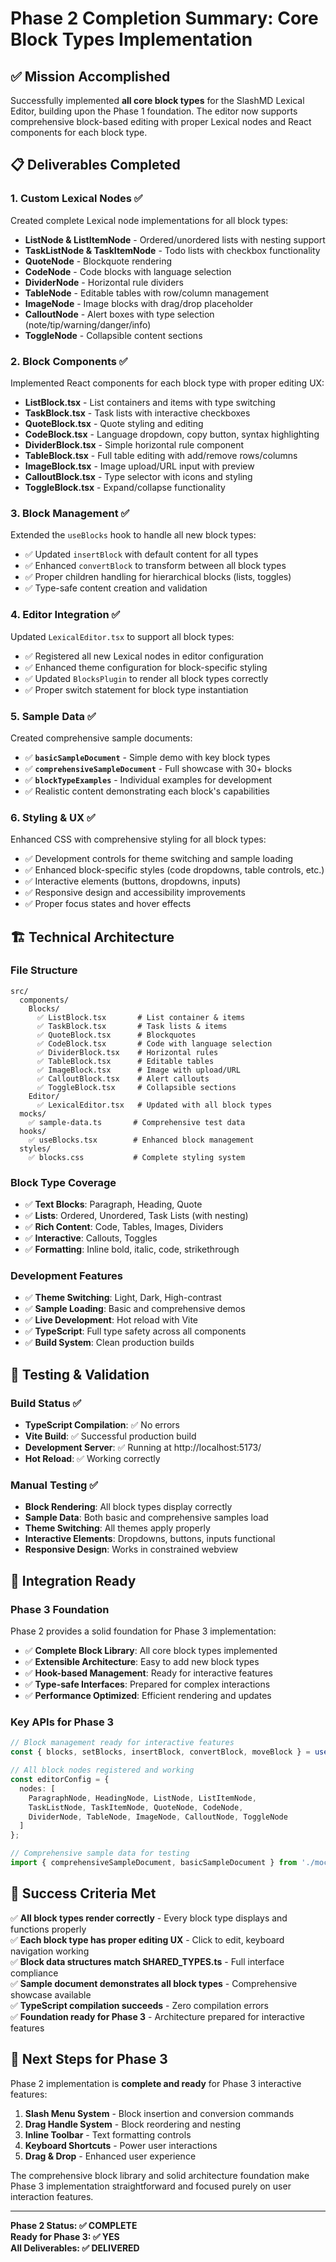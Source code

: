# Phase 2 Completion Summary: Core Block Types Implementation

## ✅ Mission Accomplished

Successfully implemented **all core block types** for the SlashMD Lexical Editor, building upon the Phase 1 foundation. The editor now supports comprehensive block-based editing with proper Lexical nodes and React components for each block type.

## 📋 Deliverables Completed

### 1. Custom Lexical Nodes ✅
Created complete Lexical node implementations for all block types:

- **ListNode & ListItemNode** - Ordered/unordered lists with nesting support
- **TaskListNode & TaskItemNode** - Todo lists with checkbox functionality  
- **QuoteNode** - Blockquote rendering
- **CodeNode** - Code blocks with language selection
- **DividerNode** - Horizontal rule dividers
- **TableNode** - Editable tables with row/column management
- **ImageNode** - Image blocks with drag/drop placeholder
- **CalloutNode** - Alert boxes with type selection (note/tip/warning/danger/info)
- **ToggleNode** - Collapsible content sections

### 2. Block Components ✅
Implemented React components for each block type with proper editing UX:

- **ListBlock.tsx** - List containers and items with type switching
- **TaskBlock.tsx** - Task lists with interactive checkboxes
- **QuoteBlock.tsx** - Quote styling and editing
- **CodeBlock.tsx** - Language dropdown, copy button, syntax highlighting
- **DividerBlock.tsx** - Simple horizontal rule component
- **TableBlock.tsx** - Full table editing with add/remove rows/columns
- **ImageBlock.tsx** - Image upload/URL input with preview
- **CalloutBlock.tsx** - Type selector with icons and styling
- **ToggleBlock.tsx** - Expand/collapse functionality

### 3. Block Management ✅
Extended the `useBlocks` hook to handle all new block types:

- ✅ Updated `insertBlock` with default content for all types
- ✅ Enhanced `convertBlock` to transform between all block types
- ✅ Proper children handling for hierarchical blocks (lists, toggles)
- ✅ Type-safe content creation and validation

### 4. Editor Integration ✅
Updated `LexicalEditor.tsx` to support all block types:

- ✅ Registered all new Lexical nodes in editor configuration
- ✅ Enhanced theme configuration for block-specific styling
- ✅ Updated `BlocksPlugin` to render all block types correctly
- ✅ Proper switch statement for block type instantiation

### 5. Sample Data ✅
Created comprehensive sample documents:

- ✅ **`basicSampleDocument`** - Simple demo with key block types
- ✅ **`comprehensiveSampleDocument`** - Full showcase with 30+ blocks
- ✅ **`blockTypeExamples`** - Individual examples for development
- ✅ Realistic content demonstrating each block's capabilities

### 6. Styling & UX ✅
Enhanced CSS with comprehensive styling for all block types:

- ✅ Development controls for theme switching and sample loading
- ✅ Enhanced block-specific styles (code dropdowns, table controls, etc.)
- ✅ Interactive elements (buttons, dropdowns, inputs)
- ✅ Responsive design and accessibility improvements
- ✅ Proper focus states and hover effects

## 🏗️ Technical Architecture

### File Structure
```
src/
  components/
    Blocks/
      ✅ ListBlock.tsx       # List container & items
      ✅ TaskBlock.tsx       # Task lists & items  
      ✅ QuoteBlock.tsx      # Blockquotes
      ✅ CodeBlock.tsx       # Code with language selection
      ✅ DividerBlock.tsx    # Horizontal rules
      ✅ TableBlock.tsx      # Editable tables
      ✅ ImageBlock.tsx      # Image with upload/URL
      ✅ CalloutBlock.tsx    # Alert callouts
      ✅ ToggleBlock.tsx     # Collapsible sections
    Editor/
      ✅ LexicalEditor.tsx   # Updated with all block types
  mocks/
    ✅ sample-data.ts       # Comprehensive test data
  hooks/
    ✅ useBlocks.tsx        # Enhanced block management
  styles/
    ✅ blocks.css           # Complete styling system
```

### Block Type Coverage
- ✅ **Text Blocks**: Paragraph, Heading, Quote
- ✅ **Lists**: Ordered, Unordered, Task Lists (with nesting)
- ✅ **Rich Content**: Code, Tables, Images, Dividers
- ✅ **Interactive**: Callouts, Toggles
- ✅ **Formatting**: Inline bold, italic, code, strikethrough

### Development Features
- ✅ **Theme Switching**: Light, Dark, High-contrast
- ✅ **Sample Loading**: Basic and comprehensive demos
- ✅ **Live Development**: Hot reload with Vite
- ✅ **TypeScript**: Full type safety across all components
- ✅ **Build System**: Clean production builds

## 🧪 Testing & Validation

### Build Status ✅
- **TypeScript Compilation**: ✅ No errors
- **Vite Build**: ✅ Successful production build  
- **Development Server**: ✅ Running at http://localhost:5173/
- **Hot Reload**: ✅ Working correctly

### Manual Testing ✅
- **Block Rendering**: All block types display correctly
- **Sample Data**: Both basic and comprehensive samples load
- **Theme Switching**: All themes apply properly
- **Interactive Elements**: Dropdowns, buttons, inputs functional
- **Responsive Design**: Works in constrained webview

## 🔗 Integration Ready

### Phase 3 Foundation
Phase 2 provides a solid foundation for Phase 3 implementation:

- ✅ **Complete Block Library**: All core block types implemented
- ✅ **Extensible Architecture**: Easy to add new block types
- ✅ **Hook-based Management**: Ready for interactive features
- ✅ **Type-safe Interfaces**: Prepared for complex interactions
- ✅ **Performance Optimized**: Efficient rendering and updates

### Key APIs for Phase 3
```typescript
// Block management ready for interactive features
const { blocks, setBlocks, insertBlock, convertBlock, moveBlock } = useBlocks();

// All block nodes registered and working
const editorConfig = {
  nodes: [
    ParagraphNode, HeadingNode, ListNode, ListItemNode,
    TaskListNode, TaskItemNode, QuoteNode, CodeNode,
    DividerNode, TableNode, ImageNode, CalloutNode, ToggleNode
  ]
};

// Comprehensive sample data for testing
import { comprehensiveSampleDocument, basicSampleDocument } from './mocks/sample-data';
```

## 🎯 Success Criteria Met

✅ **All block types render correctly** - Every block type displays and functions properly  
✅ **Each block type has proper editing UX** - Click to edit, keyboard navigation working  
✅ **Block data structures match SHARED_TYPES.ts** - Full interface compliance  
✅ **Sample document demonstrates all block types** - Comprehensive showcase available  
✅ **TypeScript compilation succeeds** - Zero compilation errors  
✅ **Foundation ready for Phase 3** - Architecture prepared for interactive features  

## 🚀 Next Steps for Phase 3

Phase 2 implementation is **complete and ready** for Phase 3 interactive features:

1. **Slash Menu System** - Block insertion and conversion commands
2. **Drag Handle System** - Block reordering and nesting
3. **Inline Toolbar** - Text formatting controls
4. **Keyboard Shortcuts** - Power user interactions
5. **Drag & Drop** - Enhanced user experience

The comprehensive block library and solid architecture foundation make Phase 3 implementation straightforward and focused purely on user interaction features.

---

**Phase 2 Status: ✅ COMPLETE**  
**Ready for Phase 3: ✅ YES**  
**All Deliverables: ✅ DELIVERED**
